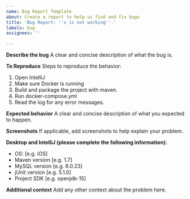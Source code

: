 ```yaml
---
name: Bug Report Template
about: Create a report to help us find and fix bugs
title: 'Bug Report: ''x is not working''.'
labels: bug
assignees: ''

---
```


**Describe the bug**
A clear and concise description of what the bug is.

**To Reproduce**
Steps to reproduce the behavior:
1. Open IntelliJ
2. Make sure Docker is running
3. Build and package the project with maven.
4. Run docker-compose.yml
5. Read the log for any error messages.

**Expected behavior**
A clear and concise description of what you expected to happen.

**Screenshots**
If applicable, add screenshots to help explain your problem.

**Desktop and IntelliJ (please complete the following information):**
 - OS: [e.g. iOS]
 - Maven version [e.g. 1.7]
 - MySQL version [e.g. 8.0.23]
 - jUnit version [e.g. 5.1.0]
 - Project SDK [e.g. openjdk-15]

**Additional context**
Add any other context about the problem here.
